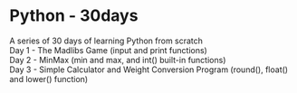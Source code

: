 # Python - 30days
A series of 30 days of learning Python from scratch
<br>
Day 1 - The Madlibs Game (input and print functions)
<br>
Day 2 - MinMax (min and max, and int() built-in functions)
<br>
Day 3 - Simple Calculator and Weight Conversion Program (round(), float() and lower() function)
